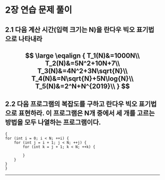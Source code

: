# 2장 연습 문제 풀이

## 2.1 다음 계산 시간(입력 크기는 N)을 란다우 빅오 표기법으로 나타내라
$$
\large
\eqalign
{
T_1(N)&=1000N\\
T_2(N)&=5N^2+10N+7\\
T_3(N)&=4N^2+3N\sqrt{N}\\
T_4(N)&=N\sqrt{N}+5N\log{N}\\
T_5(N)&=2^N+N^{2019}\\
}
$$
---


## 2.2 다음 프로그램의 복잡도를 구하고 란다우 빅오 표기법으로 표현하라. 이 프로그램은 N개 중에서 세 개를 고르는 방법을 모두 나열하는 프로그램이다.

<pre><code>{
for (int i = 0; i < N; ++i) {
    for (int j = i + 1; j < N; ++j) {
        for (int k = j + 1; k < N; ++k) {
            
        }
    }
}
}</code></pre>
---
